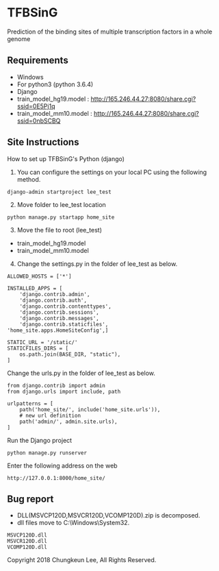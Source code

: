 # TFBSinG
Prediction of the binding sites of multiple transcription factors in a whole genome


## Requirements
* Windows
* For python3 (python 3.6.4)
* Django
* train_model_hg19.model : http://165.246.44.27:8080/share.cgi?ssid=0E5Pj1q
* train_model_mm10.model : http://165.246.44.27:8080/share.cgi?ssid=0nbSCBQ

## Site Instructions
How to set up TFBSinG's Python (django)

1. You can configure the settings on your local PC using the following method.
 
```django-admin startproject lee_test```

2. Move folder to lee_test location

```python manage.py startapp home_site```

3. Move the file to root (lee_test)
* train_model_hg19.model
* train_model_mm10.model

4. Change the settings.py in the folder of lee_test as below.

```ALLOWED_HOSTS = ['*']```
```
INSTALLED_APPS = [
    'django.contrib.admin',
    'django.contrib.auth',
    'django.contrib.contenttypes',
    'django.contrib.sessions',
    'django.contrib.messages',
    'django.contrib.staticfiles',
'home_site.apps.HomeSiteConfig',]

STATIC_URL = '/static/'
STATICFILES_DIRS = [
	os.path.join(BASE_DIR, "static"),
]
```
Change the urls.py in the folder of lee_test as below.
```
from django.contrib import admin
from django.urls import include, path

urlpatterns = [
    path('home_site/', include('home_site.urls')),
    # new url definition
    path('admin/', admin.site.urls),
]
```

Run the Django project
```
python manage.py runserver
```

Enter the following address on the web
```
http://127.0.0.1:8000/home_site/
```

## Bug report
- DLL(MSVCP120D,MSVCR120D,VCOMP120D).zip is decomposed.
- dll files move to C:\Windows\System32.
```
MSVCP120D.dll
MSVCR120D.dll
VCOMP120D.dll
```


Copyright 2018 Chungkeun Lee, All Rights Reserved.
